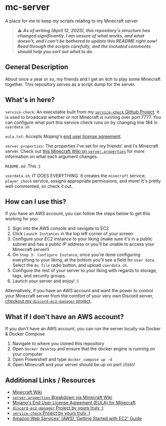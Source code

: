 # mc-server
A place for me to keep my scripts relating to my Minecraft server

> ⚠️ **_As of writing (April 12, 2025), this repository's structure has changed
> significantly. I am unsure of what works, and what doesn't, and I can't be
> bothered to update this README right now! Read through the scripts carefully,
> and the included comments should help you sort out what to do._**

## General Description
About once a year or so, my friends and I get an itch to play some Minecraft together. This repository serves as a script dump for the server.

## What's in here?

`service-check`: An executable built from my [`service-check` Github Project](https://github.com/jacob-howe/service-check). It is used to broadcast whether or not Minecraft is running over port 7777. You can configure what port this service check runs on by changing line 184 in `userdata.sh`

`eula.txt`: Accepts Mojang's [end user license agreement](https://account.mojang.com/documents/minecraft_eula).

`server.properties`: The properties I've set for my friends' and I's Minecraft server. Check out [this Minecraft Wiki on `server.properties`](https://minecraft.fandom.com/wiki/Server.properties) for more information on what each argument changes.

`README.md`: This :)

`userdata.sh`: IT DOES EVERYTHING. It creates the `minecraft` service, `player_check` service, assigns appropriate permissions, and more! It's pretty well commented, so check it out.

## How can I use this?

If you have an AWS account, you can follow the steps below to get this working for you:

1. Sign into the AWS console and navigate to EC2
1. Click `Launch Instances` in the top left corner of your screen
1. Configure your EC2 instance to your liking (make sure it's in a public subnet and has a public IP address or you'll be unable to access your Minecraft server!)
1. On `Step 3: Configure Instance`, once you're done configuring everything to your liking, at the bottom you'll see a field for `User data`. Select the `As file` radio button, and upload `userdata.sh`.
1. Configure the rest of your server to your liking with regards to storage, tags, and security groups.
1. Launch your server and enjoy! :)

Alternatively, if you have an AWS account and want the power to control your Minecraft server from the comfort of your very own Discord server, [checkout my `discord-ec2-manager` project](https://github.com/jacob-howe/discord-ec2-manager).

## What if I don't have an AWS account?
If you _don't_ have an AWS account, you can run the server locally via Docker & Docker Compose

1. Navigate to where you cloned this repository
1. Open `Docker Desktop` and ensure that the docker engine is running on your computer
1. Open Powershell and type `docker compose up -d`
1. Open Minecraft and your server should be up on port `25565`!

## Additional Links / Resources
* [Minecraft Wiki](https://minecraft.fandom.com/wiki/Minecraft_Wiki)
* [`server.properties` Breakdown via Minecraft Wiki](https://minecraft.fandom.com/wiki/Server.properties)
* [Mojang's End User License Agreement (EULA) for Minecraft](https://account.mojang.com/documents/minecraft_eula)
* [`discord-ec2-manager` Project by yours truly :)](https://github.com/jacob-howe/discord-ec2-manager)
* [`service-check` Project by yours truly :)](https://github.com/jacob-howe/service-check)
* [Amazon Web Services' (AWS) 'Getting Started with EC2' Guide](https://docs.aws.amazon.com/AWSEC2/latest/UserGuide/EC2_GetStarted.html)
